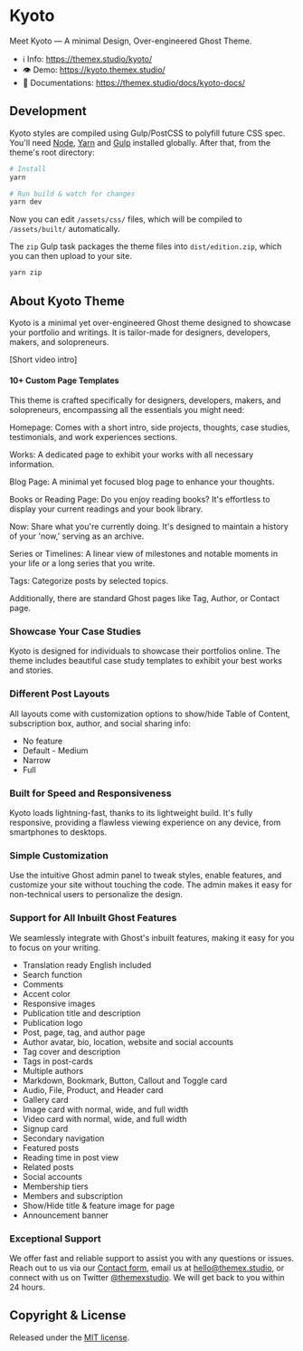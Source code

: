# Kyoto
Meet Kyoto — A minimal Design, Over-engineered Ghost Theme.

- ℹ️ Info: https://themex.studio/kyoto/
- 👁️ Demo: https://kyoto.themex.studio/
- 📄 Documentations: https://themex.studio/docs/kyoto-docs/

## Development

Kyoto styles are compiled using Gulp/PostCSS to polyfill future CSS spec. You'll need [Node](https://nodejs.org/), [Yarn](https://yarnpkg.com/) and [Gulp](https://gulpjs.com) installed globally. After that, from the theme's root directory:

```bash
# Install
yarn

# Run build & watch for changes
yarn dev
```

Now you can edit `/assets/css/` files, which will be compiled to `/assets/built/` automatically.

The `zip` Gulp task packages the theme files into `dist/edition.zip`, which you can then upload to your site.

```bash
yarn zip
```

## About Kyoto Theme
Kyoto is a minimal yet over-engineered Ghost theme designed to showcase your portfolio and writings. It is tailor-made for designers, developers, makers, and solopreneurs.

[Short video intro]

#### 10+ Custom Page Templates

This theme is crafted specifically for designers, developers, makers, and solopreneurs, encompassing all the essentials you might need:

Homepage: Comes with a short intro, side projects, thoughts, case studies, testimonials, and work experiences sections.

Works: A dedicated page to exhibit your works with all necessary information.

Blog Page: A minimal yet focused blog page to enhance your thoughts.

Books or Reading Page: Do you enjoy reading books? It's effortless to display your current readings and your book library.

Now: Share what you're currently doing. It's designed to maintain a history of your 'now,' serving as an archive.

Series or Timelines: A linear view of milestones and notable moments in your life or a long series that you write.

Tags: Categorize posts by selected topics.

Additionally, there are standard Ghost pages like Tag, Author, or Contact page.

### Showcase Your Case Studies

Kyoto is designed for individuals to showcase their portfolios online. The theme includes beautiful case study templates to exhibit your best works and stories.

### Different Post Layouts

All layouts come with customization options to show/hide Table of Content, subscription box, author, and social sharing info:

- No feature
- Default - Medium
- Narrow
- Full

### Built for Speed and Responsiveness

Kyoto loads lightning-fast, thanks to its lightweight build. It's fully responsive, providing a flawless viewing experience on any device, from smartphones to desktops.

### Simple Customization

Use the intuitive Ghost admin panel to tweak styles, enable features, and customize your site without touching the code. The admin makes it easy for non-technical users to personalize the design.

### Support for All Inbuilt Ghost Features

We seamlessly integrate with Ghost's inbuilt features, making it easy for you to focus on your writing.

- Translation ready English included
- Search function
- Comments
- Accent color
- Responsive images
- Publication title and description
- Publication logo
- Post, page, tag, and author page
- Author avatar, bio, location, website and social accounts
- Tag cover and description
- Tags in post-cards
- Multiple authors
- Markdown, Bookmark, Button, Callout and Toggle card
- Audio, File, Product, and Header card
- Gallery card
- Image card with normal, wide, and full width
- Video card with normal, wide, and full width
- Signup card
- Secondary navigation
- Featured posts
- Reading time in post view
- Related posts
- Social accounts
- Membership tiers
- Members and subscription
- Show/Hide title & feature image for page
- Announcement banner

### Exceptional Support

We offer fast and reliable support to assist you with any questions or issues. Reach out to us via our [Contact form](https://themex.studio/contact/), email us at hello@themex.studio, or connect with us on Twitter [@themexstudio](https://twitter.com/home?ref=themex.studio). We will get back to you within 24 hours.

## Copyright & License

Released under the [MIT license](LICENSE).
